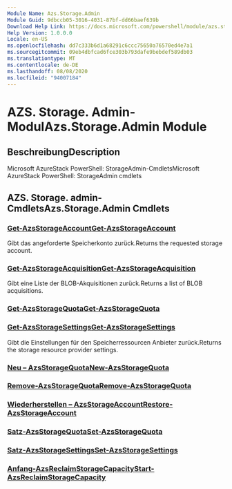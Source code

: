 ```yaml
---
Module Name: Azs.Storage.Admin
Module Guid: 9dbccb05-3016-4031-87bf-dd66baef639b
Download Help Link: https://docs.microsoft.com/powershell/module/azs.storage.admin
Help Version: 1.0.0.0
Locale: en-US
ms.openlocfilehash: dd7c333b6d1a68291c6ccc75650a76570ed4e7a1
ms.sourcegitcommit: 09eb4dbfcad6fce303b793dafe9bebdef589db03
ms.translationtype: MT
ms.contentlocale: de-DE
ms.lasthandoff: 08/08/2020
ms.locfileid: "94007184"
---
```

# <span data-ttu-id="8244e-101">AZS. Storage. Admin-Modul</span><span class="sxs-lookup"><span data-stu-id="8244e-101">Azs.Storage.Admin Module</span></span>
## <span data-ttu-id="8244e-102">Beschreibung</span><span class="sxs-lookup"><span data-stu-id="8244e-102">Description</span></span>
<span data-ttu-id="8244e-103">Microsoft AzureStack PowerShell: StorageAdmin-Cmdlets</span><span class="sxs-lookup"><span data-stu-id="8244e-103">Microsoft AzureStack PowerShell: StorageAdmin cmdlets</span></span>

## <span data-ttu-id="8244e-104">AZS. Storage. admin-Cmdlets</span><span class="sxs-lookup"><span data-stu-id="8244e-104">Azs.Storage.Admin Cmdlets</span></span>
### [<span data-ttu-id="8244e-105">Get-AzsStorageAccount</span><span class="sxs-lookup"><span data-stu-id="8244e-105">Get-AzsStorageAccount</span></span>](Get-AzsStorageAccount.md)
<span data-ttu-id="8244e-106">Gibt das angeforderte Speicherkonto zurück.</span><span class="sxs-lookup"><span data-stu-id="8244e-106">Returns the requested storage account.</span></span>

### [<span data-ttu-id="8244e-107">Get-AzsStorageAcquisition</span><span class="sxs-lookup"><span data-stu-id="8244e-107">Get-AzsStorageAcquisition</span></span>](Get-AzsStorageAcquisition.md)
<span data-ttu-id="8244e-108">Gibt eine Liste der BLOB-Akquisitionen zurück.</span><span class="sxs-lookup"><span data-stu-id="8244e-108">Returns a list of BLOB acquisitions.</span></span>

### [<span data-ttu-id="8244e-109">Get-AzsStorageQuota</span><span class="sxs-lookup"><span data-stu-id="8244e-109">Get-AzsStorageQuota</span></span>](Get-AzsStorageQuota.md)


### [<span data-ttu-id="8244e-110">Get-AzsStorageSettings</span><span class="sxs-lookup"><span data-stu-id="8244e-110">Get-AzsStorageSettings</span></span>](Get-AzsStorageSettings.md)
<span data-ttu-id="8244e-111">Gibt die Einstellungen für den Speicherressourcen Anbieter zurück.</span><span class="sxs-lookup"><span data-stu-id="8244e-111">Returns the storage resource provider settings.</span></span>

### [<span data-ttu-id="8244e-112">Neu – AzsStorageQuota</span><span class="sxs-lookup"><span data-stu-id="8244e-112">New-AzsStorageQuota</span></span>](New-AzsStorageQuota.md)


### [<span data-ttu-id="8244e-113">Remove-AzsStorageQuota</span><span class="sxs-lookup"><span data-stu-id="8244e-113">Remove-AzsStorageQuota</span></span>](Remove-AzsStorageQuota.md)


### [<span data-ttu-id="8244e-114">Wiederherstellen – AzsStorageAccount</span><span class="sxs-lookup"><span data-stu-id="8244e-114">Restore-AzsStorageAccount</span></span>](Restore-AzsStorageAccount.md)


### [<span data-ttu-id="8244e-115">Satz-AzsStorageQuota</span><span class="sxs-lookup"><span data-stu-id="8244e-115">Set-AzsStorageQuota</span></span>](Set-AzsStorageQuota.md)


### [<span data-ttu-id="8244e-116">Satz-AzsStorageSettings</span><span class="sxs-lookup"><span data-stu-id="8244e-116">Set-AzsStorageSettings</span></span>](Set-AzsStorageSettings.md)


### [<span data-ttu-id="8244e-117">Anfang-AzsReclaimStorageCapacity</span><span class="sxs-lookup"><span data-stu-id="8244e-117">Start-AzsReclaimStorageCapacity</span></span>](Start-AzsReclaimStorageCapacity.md)


